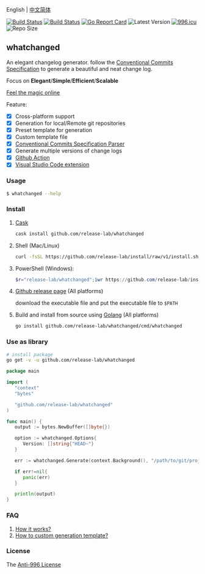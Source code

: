 English | [中文简体](README-zh-CN.md)

[![Build Status](https://github.com/release-lab/whatchanged/workflows/ci/badge.svg)](https://github.com/release-lab/whatchanged/actions)
[![Build Status](https://github.com/release-lab/whatchanged/workflows/playground/badge.svg)](https://github.com/release-lab/whatchanged/actions)
[![Go Report Card](https://goreportcard.com/badge/github.com/release-lab/whatchanged)](https://goreportcard.com/report/github.com/release-lab/whatchanged)
![Latest Version](https://img.shields.io/github/v/release/release-lab/whatchanged.svg)
[![996.icu](https://img.shields.io/badge/link-996.icu-red.svg)](https://996.icu)
![Repo Size](https://img.shields.io/github/repo-size/release-lab/whatchanged.svg)

## whatchanged

An elegant changelog generator. follow the [Conventional Commits Specification](https://www.conventionalcommits.org/en/v1.0.0/) to generate a beautiful and neat change log.

Focus on **Elegant**/**Simple**/**Efficient**/**Scalable**

[Feel the magic online](https://release-lab.github.io)

Feature:

- [x] Cross-platform support
- [x] Generation for local/Remote git repositories
- [x] Preset template for generation
- [x] Custom template file
- [x] [Conventional Commits Specification Parser](https://github.com/release-lab/conventional-commit-parser)
- [x] Generate multiple versions of change logs
- [x] [Github Action](https://github.com/release-lab/setup-whatchanged)
- [x] [Visual Studio Code extension](https://github.com/release-lab/vscode-whatchanged)

### Usage

```bash
$ whatchanged --help
```

### Install

1. [Cask](https://github.com/axetroy/cask.rs)

   ```bash
   cask install github.com/release-lab/whatchanged
   ```

2. Shell (Mac/Linux)

   ```bash
   curl -fsSL https://github.com/release-lab/install/raw/v1/install.sh | bash -s -- -r=release-lab/whatchanged
   ```

3. PowerShell (Windows):

   ```powershell
   $r="release-lab/whatchanged";iwr https://github.com/release-lab/install/raw/v1/install.ps1 -useb | iex
   ```

4. [Github release page](https://github.com/release-lab/whatchanged/releases) (All platforms)

   download the executable file and put the executable file to `$PATH`

5. Build and install from source using [Golang](https://golang.org) (All platforms)

   ```bash
   go install github.com/release-lab/whatchanged/cmd/whatchanged
   ```

### Use as library

```bash
# install package
go get -v -u github.com/release-lab/whatchanged
```

```go
package main

import (
   "context"
   "bytes"

   "github.com/release-lab/whatchanged"
)

func main() {
   output := bytes.NewBuffer([]byte{})

   option := whatchanged.Options{
      Version: []string{"HEAD~"}
   }

   err := whatchanged.Generate(context.Background(), "/path/to/git/project", output, &option)

   if err!=nil{
      panic(err)
   }

   println(output)
}
```

### FAQ

1. [How it works?](HOW_IT_WORKS.md)
2. [How to custom generation template?](CUSTOM_TEMPLATE.md)

### License

The [Anti-996 License](LICENSE)
